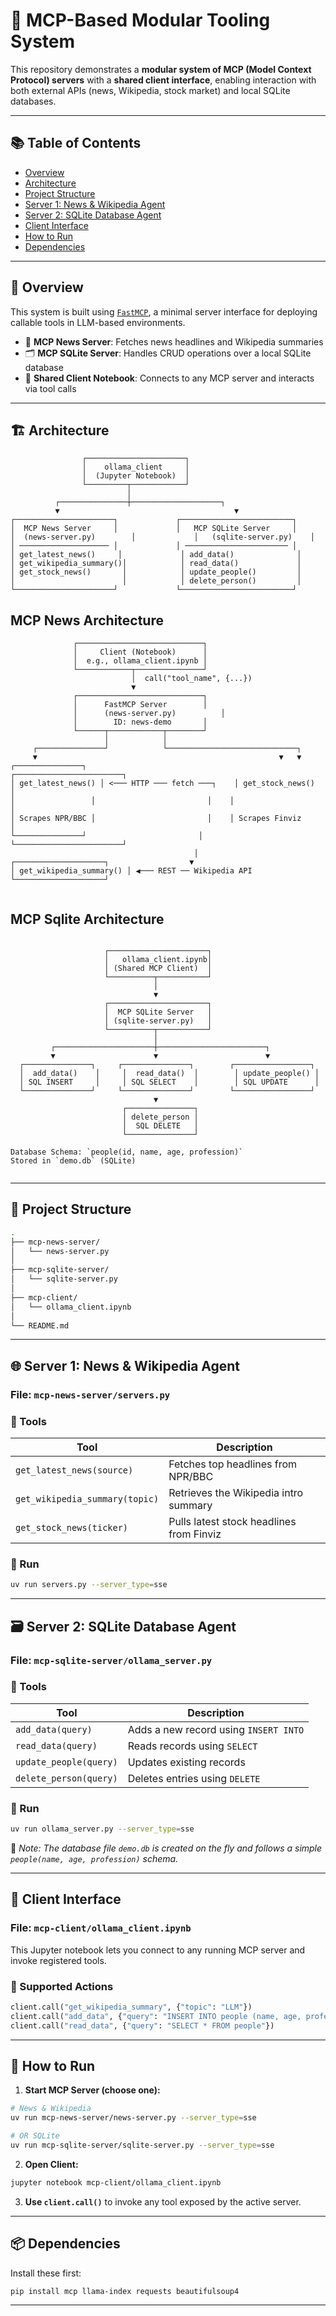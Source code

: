 # 🔌 MCP-Based Modular Tooling System

This repository demonstrates a **modular system of MCP (Model Context Protocol) servers** with a **shared client interface**, enabling interaction with both external APIs (news, Wikipedia, stock market) and local SQLite databases.

---

## 📚 Table of Contents

- [Overview](#overview)
- [Architecture](#architecture)
- [Project Structure](#project-structure)
- [Server 1: News & Wikipedia Agent](#server-1-news--wikipedia-agent)
- [Server 2: SQLite Database Agent](#server-2-sqlite-database-agent)
- [Client Interface](#client-interface)
- [How to Run](#how-to-run)
- [Dependencies](#dependencies)


---

## 🧠 Overview

This system is built using [`FastMCP`](https://github.com/mcptutorial/mcp-use), a minimal server interface for deploying callable tools in LLM-based environments.

- 🔎 **MCP News Server**: Fetches news headlines and Wikipedia summaries
- 🗂 **MCP SQLite Server**: Handles CRUD operations over a local SQLite database
- 🤝 **Shared Client Notebook**: Connects to any MCP server and interacts via tool calls

---

## 🏗 Architecture

```
                ┌──────────────────────┐
                │    ollama_client     │
                │  (Jupyter Notebook)  │
                └─────────┬────────────┘
                          │
          ┌───────────────┼────────────────────┐
          ▼                                       ▼
┌──────────────────────┐             ┌─────────────────────────┐
│  MCP News Server     │             │   MCP SQLite Server     │
│  (news-server.py)        │             │   (sqlite-server.py)    │
│ ──────────────────── │             │ ─────────────────────── │
│ get_latest_news()     │             │ add_data()              │
│ get_wikipedia_summary()│            │ read_data()             │
│ get_stock_news()       │            │ update_people()         │
│                        │            │ delete_person()         │
└──────────────────────┘             └─────────────────────────┘
```

## MCP News Architecture


```
              ┌────────────────────────────┐
              │     Client (Notebook)      │
              │  e.g., ollama_client.ipynb │
              └────────────┬───────────────┘
                           │  call("tool_name", {...})
                           ▼
              ┌────────────────────────────┐
              │      FastMCP Server        │
              │      (news-server.py)          │
              │        ID: news-demo       │
              └──────┬────────────┬────────┘
                     │            │
     ┌───────────────┘            └─────────────────────────────┐
     ▼                                                      ▼   ▼
┌───────────────┐                                ┌────────────────────────┐
│ get_latest_news() │ <─── HTTP ─── fetch ───┐    │ get_stock_news()      │
│                 │                         │    │                        │
│ Scrapes NPR/BBC │                         │    │ Scrapes Finviz         │
└───────────────┘                         │    └────────────────────────┘
                                         │
┌────────────────────┐                  ▼
│ get_wikipedia_summary() │ ◀─── REST ── Wikipedia API
└────────────────────┘


```


## MCP Sqlite Architecture

```

                     ┌──────────────────────┐
                     │   ollama_client.ipynb│
                     │ (Shared MCP Client)  │
                     └──────────┬───────────┘
                                │
                                ▼
                     ┌──────────────────────┐
                     │  MCP SQLite Server   │
                     │ (sqlite-server.py)   │
                     └──────────┬───────────┘
                                │
         ┌──────────────────────┼────────────────────────┐
         ▼                      ▼                        ▼
  ┌───────────────┐     ┌───────────────┐        ┌─────────────────┐
  │  add_data()    │     │  read_data()  │        │ update_people() │
  │ SQL INSERT     │     │ SQL SELECT    │        │ SQL UPDATE      │
  └───────────────┘     └───────────────┘        └─────────────────┘
                                ▼
                         ┌───────────────┐
                         │ delete_person │
                         │  SQL DELETE   │
                         └───────────────┘

Database Schema: `people(id, name, age, profession)`
Stored in `demo.db` (SQLite)


```





---

## 📁 Project Structure

```bash
.
├── mcp-news-server/
│   └── news-server.py
│
├── mcp-sqlite-server/
│   └── sqlite-server.py
│
├── mcp-client/
│   └── ollama_client.ipynb
│
└── README.md

```

---

## 🌐 Server 1: News & Wikipedia Agent

### File: `mcp-news-server/servers.py`

### 🔧 Tools

| Tool | Description |
|------|-------------|
| `get_latest_news(source)` | Fetches top headlines from NPR/BBC |
| `get_wikipedia_summary(topic)` | Retrieves the Wikipedia intro summary |
| `get_stock_news(ticker)` | Pulls latest stock headlines from Finviz |

### 🏁 Run

```bash
uv run servers.py --server_type=sse
```

---

## 🗃 Server 2: SQLite Database Agent

### File: `mcp-sqlite-server/ollama_server.py`

### 🔧 Tools

| Tool | Description |
|------|-------------|
| `add_data(query)` | Adds a new record using `INSERT INTO` |
| `read_data(query)` | Reads records using `SELECT` |
| `update_people(query)` | Updates existing records |
| `delete_person(query)` | Deletes entries using `DELETE` |

### 🏁 Run

```bash
uv run ollama_server.py --server_type=sse
```

📝 *Note: The database file `demo.db` is created on the fly and follows a simple `people(name, age, profession)` schema.*

---

## 🧪 Client Interface

### File: `mcp-client/ollama_client.ipynb`

This Jupyter notebook lets you connect to any running MCP server and invoke registered tools.

### 🔄 Supported Actions

```python
client.call("get_wikipedia_summary", {"topic": "LLM"})
client.call("add_data", {"query": "INSERT INTO people (name, age, profession) VALUES ('Jane', 32, 'Scientist')"})
client.call("read_data", {"query": "SELECT * FROM people"})
```

---

## 🚀 How to Run

1. **Start MCP Server (choose one):**

```bash
# News & Wikipedia
uv run mcp-news-server/news-server.py --server_type=sse

# OR SQLite
uv run mcp-sqlite-server/sqlite-server.py --server_type=sse
```

2. **Open Client:**

```bash
jupyter notebook mcp-client/ollama_client.ipynb
```

3. **Use `client.call()`** to invoke any tool exposed by the active server.

---

## 📦 Dependencies

Install these first:

```bash
pip install mcp llama-index requests beautifulsoup4
```

---

